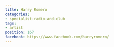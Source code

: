 ```yaml
---
title: Harry Romero
categories:
- specialist-radio-and-club
tags:
- artist
position: 167
facebook: https://www.facebook.com/harryromero/
---
```


